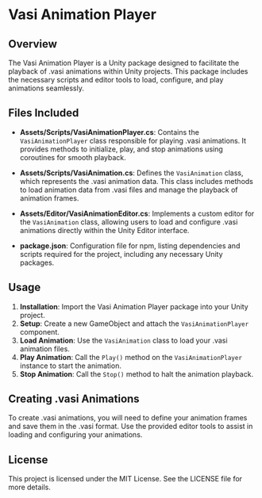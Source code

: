 # Vasi Animation Player

## Overview
The Vasi Animation Player is a Unity package designed to facilitate the playback of .vasi animations within Unity projects. This package includes the necessary scripts and editor tools to load, configure, and play animations seamlessly.

## Files Included
- **Assets/Scripts/VasiAnimationPlayer.cs**: Contains the `VasiAnimationPlayer` class responsible for playing .vasi animations. It provides methods to initialize, play, and stop animations using coroutines for smooth playback.
  
- **Assets/Scripts/VasiAnimation.cs**: Defines the `VasiAnimation` class, which represents the .vasi animation data. This class includes methods to load animation data from .vasi files and manage the playback of animation frames.

- **Assets/Editor/VasiAnimationEditor.cs**: Implements a custom editor for the `VasiAnimation` class, allowing users to load and configure .vasi animations directly within the Unity Editor interface.

- **package.json**: Configuration file for npm, listing dependencies and scripts required for the project, including any necessary Unity packages.

## Usage
1. **Installation**: Import the Vasi Animation Player package into your Unity project.
2. **Setup**: Create a new GameObject and attach the `VasiAnimationPlayer` component.
3. **Load Animation**: Use the `VasiAnimation` class to load your .vasi animation files.
4. **Play Animation**: Call the `Play()` method on the `VasiAnimationPlayer` instance to start the animation.
5. **Stop Animation**: Call the `Stop()` method to halt the animation playback.

## Creating .vasi Animations
To create .vasi animations, you will need to define your animation frames and save them in the .vasi format. Use the provided editor tools to assist in loading and configuring your animations.

## License
This project is licensed under the MIT License. See the LICENSE file for more details.